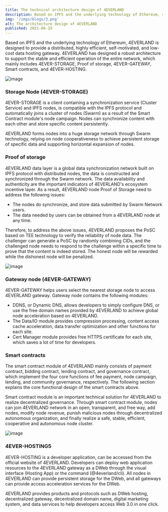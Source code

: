 ```yaml
---
title: The technical architecture design of 4EVERLAND
description: Based on IPFS and the underlying technology of Ethereum, 4EVERLAND is designed to provide a distributed, highly efficient, self-motivated, and low-cost data hosting gateway. 4EVERLAND has designed a robust architecture to support the stable and efficient operation of the entire network, which mainly includes 4EVER-STORAGE, Proof of storage, 4EVER-GATEWAY, Smart contracts, and 4EVER-HOSTING.
img: '/imgs/blogs/3.png'
alt: The architecture design of 4EVERLAND
published: 2021-06-19
---
```


Based on IPFS and the underlying technology of Ethereum, 4EVERLAND is designed to provide a distributed, highly efficient, self-motivated, and low-cost data hosting gateway. 4EVERLAND has designed a robust architecture to support the stable and efficient operation of the entire network, which mainly includes 4EVER-STORAGE, Proof of storage, 4EVER-GATEWAY, Smart contracts, and 4EVER-HOSTING.

![image](/imgs/blogs/3.png)

### Storage Node (4EVER-STORAGE)

4EVER-STORAGE is a client containing a synchronization service (Cluster Service) and IPFS nodes, is compatible with the IPFS protocol and automatically joins a cluster of nodes (Swarm) as a result of the Smart Contract module's node campaign. Nodes can synchronize content with each other and store specific content persistently.

4EVERLAND forms nodes into a huge storage network through Swarm technology, relying on node cooperativeness to achieve persistent storage of specific data and supporting horizontal expansion of nodes.

### Proof of storage

4EVERLAND data layer is a global data synchronization network built on IPFS protocol with distributed nodes, the data is constructed and synchronized through the Swarm network. The data availability and authenticity are the important indicators of 4EVERLAND's ecosystem incentive layer. As a result, 4EVERLAND node Proof of Storage need to address the following issues:

- The nodes do synchronize, and store data submitted by Swarm Network users.
- The data needed by users can be obtained from a 4EVERLAND node at any time.

Therefore, to address the above issues, 4EVERLAND proposes the PoSC based on TEE technology to verify the reliability of node data. The challenger can generate a PoSC by randomly combining CIDs, and the challenged node needs to respond to the challenge within a specific time to prove that the content is indeed stored. The honest node will be rewarded while the dishonest node will be penalized.

![image](/imgs/blogs/4.png)

### Gateway node (4EVER-GATEWAY)

4EVER-GATEWAY helps users select the nearest storage node to access 4EVERLAND gateway. Gateway node contains the following modules:

- DDNS, or Dynamic DNS, allows developers to simply configure DNS, or use the free domain names provided by 4EVERLAND to achieve global node acceleration based on 4EVERLAND.
- The Data/IO module provides compression processing, content access cache acceleration, data transfer optimization and other functions for each site.
- Cert Manager module provides free HTTPS certificate for each site, which saves a lot of time for developers.

### Smart contracts

The smart contract module of 4EVERLAND mainly consists of payment contract, bidding contract, lending contract, and governance contract, which implement the four core functions of fee payment, node campaign, lending, and community governance, respectively. The following section explains the core functional design of the smart contracts above.

Smart contract module is an important technical solution for 4EVERLAND to realize decentralized governance. Through smart contract module, nodes can join 4EVERLAND network in an open, transparent, and free way, add nodes, modify node revenue, punish malicious nodes through decentralized autonomous organization, and finally realize a safe, stable, efficient, cooperative and autonomous node cluster.

![image](/imgs/blogs/5.png)

### 4EVER-HOSTING5

4EVER-HOSTING is a developer application, can be accessed from the official website of 4EVERLAND. Developers can deploy web application resources to the 4EVERLAND gateway as a DWeb through the visual interface (Hosting App) or the command (@4everland/cli). All nodes in 4EVERLAND can provide persistent storage for the DWeb, and all gateways can provide access acceleration services for the DWeb.

4EVERLAND provides products and protocols such as DWeb hosting, decentralized gateway, decentralized domain name, digital marketing system, and data services to help developers access Web 3.0 in one click.
